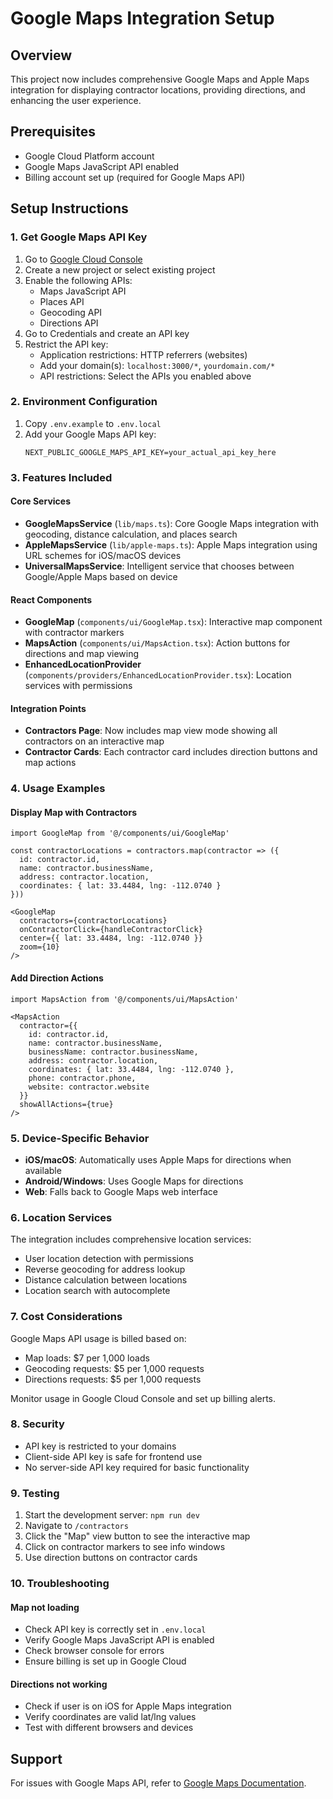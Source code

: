 # Google Maps Integration Setup

## Overview
This project now includes comprehensive Google Maps and Apple Maps integration for displaying contractor locations, providing directions, and enhancing the user experience.

## Prerequisites
- Google Cloud Platform account
- Google Maps JavaScript API enabled
- Billing account set up (required for Google Maps API)

## Setup Instructions

### 1. Get Google Maps API Key
1. Go to [Google Cloud Console](https://console.cloud.google.com/)
2. Create a new project or select existing project
3. Enable the following APIs:
   - Maps JavaScript API
   - Places API
   - Geocoding API
   - Directions API
4. Go to Credentials and create an API key
5. Restrict the API key:
   - Application restrictions: HTTP referrers (websites)
   - Add your domain(s): `localhost:3000/*`, `yourdomain.com/*`
   - API restrictions: Select the APIs you enabled above

### 2. Environment Configuration
1. Copy `.env.example` to `.env.local`
2. Add your Google Maps API key:
   ```
   NEXT_PUBLIC_GOOGLE_MAPS_API_KEY=your_actual_api_key_here
   ```

### 3. Features Included

#### Core Services
- **GoogleMapsService** (`lib/maps.ts`): Core Google Maps integration with geocoding, distance calculation, and places search
- **AppleMapsService** (`lib/apple-maps.ts`): Apple Maps integration using URL schemes for iOS/macOS devices
- **UniversalMapsService**: Intelligent service that chooses between Google/Apple Maps based on device

#### React Components
- **GoogleMap** (`components/ui/GoogleMap.tsx`): Interactive map component with contractor markers
- **MapsAction** (`components/ui/MapsAction.tsx`): Action buttons for directions and map viewing
- **EnhancedLocationProvider** (`components/providers/EnhancedLocationProvider.tsx`): Location services with permissions

#### Integration Points
- **Contractors Page**: Now includes map view mode showing all contractors on an interactive map
- **Contractor Cards**: Each contractor card includes direction buttons and map actions

### 4. Usage Examples

#### Display Map with Contractors
```tsx
import GoogleMap from '@/components/ui/GoogleMap'

const contractorLocations = contractors.map(contractor => ({
  id: contractor.id,
  name: contractor.businessName,
  address: contractor.location,
  coordinates: { lat: 33.4484, lng: -112.0740 }
}))

<GoogleMap 
  contractors={contractorLocations}
  onContractorClick={handleContractorClick}
  center={{ lat: 33.4484, lng: -112.0740 }}
  zoom={10}
/>
```

#### Add Direction Actions
```tsx
import MapsAction from '@/components/ui/MapsAction'

<MapsAction 
  contractor={{
    id: contractor.id,
    name: contractor.businessName,
    businessName: contractor.businessName,
    address: contractor.location,
    coordinates: { lat: 33.4484, lng: -112.0740 },
    phone: contractor.phone,
    website: contractor.website
  }}
  showAllActions={true}
/>
```

### 5. Device-Specific Behavior
- **iOS/macOS**: Automatically uses Apple Maps for directions when available
- **Android/Windows**: Uses Google Maps for directions
- **Web**: Falls back to Google Maps web interface

### 6. Location Services
The integration includes comprehensive location services:
- User location detection with permissions
- Reverse geocoding for address lookup
- Distance calculation between locations
- Location search with autocomplete

### 7. Cost Considerations
Google Maps API usage is billed based on:
- Map loads: $7 per 1,000 loads
- Geocoding requests: $5 per 1,000 requests
- Directions requests: $5 per 1,000 requests

Monitor usage in Google Cloud Console and set up billing alerts.

### 8. Security
- API key is restricted to your domains
- Client-side API key is safe for frontend use
- No server-side API key required for basic functionality

### 9. Testing
1. Start the development server: `npm run dev`
2. Navigate to `/contractors`
3. Click the "Map" view button to see the interactive map
4. Click on contractor markers to see info windows
5. Use direction buttons on contractor cards

### 10. Troubleshooting

#### Map not loading
- Check API key is correctly set in `.env.local`
- Verify Google Maps JavaScript API is enabled
- Check browser console for errors
- Ensure billing is set up in Google Cloud

#### Directions not working
- Check if user is on iOS for Apple Maps integration
- Verify coordinates are valid lat/lng values
- Test with different browsers and devices

## Support
For issues with Google Maps API, refer to [Google Maps Documentation](https://developers.google.com/maps/documentation/javascript).
